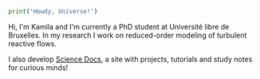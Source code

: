```python
print('Howdy, Universe!')
```

Hi, I'm Kamila and I'm currently a PhD student at Université libre de Bruxelles. In my research I work on reduced-order modeling of turbulent reactive flows.

I also develop [Science Docs](https://camillejr.github.io/science-docs/), a site with projects, tutorials and study notes for curious minds!
